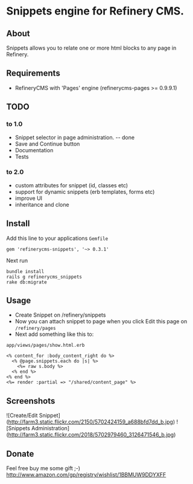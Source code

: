 # Snippets engine for Refinery CMS.

## About

Snippets allows you to relate one or more html blocks to any page in Refinery.

## Requirements

* RefineryCMS with 'Pages' engine (refinerycms-pages >= 0.9.9.1)

## TODO

### to 1.0
* Snippet selector in page administration. -- done
* Save and Continue button 
* Documentation
* Tests 

### to 2.0
* custom attributes for snippet (id, classes etc)
* support for dynamic snippets (erb templates, forms etc)
* improve UI 
* inheritance and clone 

## Install

Add this line to your applications `Gemfile`

    gem 'refinerycms-snippets', '~> 0.3.1'

Next run

    bundle install
    rails g refinerycms_snippets
    rake db:migrate

## Usage

* Create Snippet on /refinery/snippets
* Now you can attach snippet to page when you click Edit this page on `/refinery/pages`
* Next add something like this to: 

`app/views/pages/show.html.erb`

	<% content_for :body_content_right do %>
	  <% @page.snippets.each do |s| %>
	    <%= raw s.body %>
	  <% end %>
	<% end %>
	<%= render :partial => "/shared/content_page" %>

## Screenshots

![Create/Edit Snippet] (http://farm3.static.flickr.com/2150/5702424159_a688bfd7dd_b.jpg)
![Snippets Administration] (http://farm3.static.flickr.com/2018/5702979460_3126471546_b.jpg)

## Donate

Feel free buy me some gift ;-)
http://www.amazon.com/gp/registry/wishlist/1BBMUW9DDYXFF
